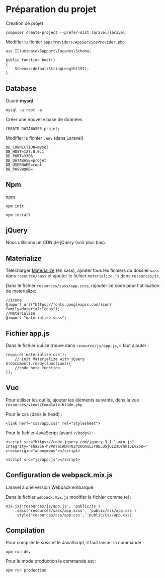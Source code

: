 # Préparation du projet

Création de projet 

    composer create-project --prefer-dist laravel/laravel

Modifier le fichier `app/Providers/AppServiceProvider.php`

    use Illuminate\Support\Facades\Schema;
    
    public function boot()
    {
        Schema::defaultStringLength(191);
    }

## Database

Ouvrir **mysql**

    mysql -u root -p

Créer une nouvelle base de données

    CREATE DATABASES projet;

Modifier le fichier `.env` (dans Laravel)

    DB_CONNECTION=mysql
    DB_HOST=127.0.0.1
    DB_PORT=3306
    DB_DATABASE=projet
    DB_USERNAME=root
    DB_PASSWORD=


## Npm

npm

    npm init
    
    npm install

## jQuery

Nous utilisons un CDN de jQuery (voir plus bas).

## Materialize

Télécharger [Materialize]('https://materializecss.com/getting-started.html') (en sass), ajouter tous les fichiers du dossier `sass` dans `resource/sass` et ajouter le fichier `materialize.js` dans `resources/js`.

Dans le fichier `resources/sass/app.scss`, rajouter ce code pour l'utilisation de materialize:

```
//icone
@import url("https://fonts.googleapis.com/icon?family=Material+Icons");
//Materialize
@import "materialize.scss";
```

## Fichier app.js

Dans le fichier qui se trouve dans `resource/js/app.js`, il faut ajouter : 

    require('materialize-css');
    	// init Materialize with jQuery
    $(document).ready(function(){
        //code here function
    });

## Vue
Pour utiliser les outils, ajouter les éléments suivants, dans la vue `resources/views/template.blade.php`


Pour le css (dans le head) :

    <link herf='css/app.css' rel="stylesheet">

Pour le fichier JavaScript (avant `</body>`) :

    <script src="https://code.jquery.com/jquery-3.1.1.min.js" integrity="sha256-hVVnYaiADRTO2PzUGmuLJr8BLUSjGIZsDYGmIJLv2b8=" crossorigin="anonymous"></script>
    
    <script src="js/app.js"></script>

## Configuration de webpack.mix.js

Laravel à une version Webpack embarqué

Dans le fichier `webpack.mix.js` modifier le fichier comme tel :

    mix.js('resources/js/app.js', 'public/js')
        .sass('resources/sass/app.scss', 'public/css/app.css')
        .style('resources/css/app.css', 'public/css/app.css);

## Compilation

 Pour compiler le *sass* et le JavaScript, il faut lancer la commande : 

    npm run dev

Pour le mode production la commande est :

    npm run production



